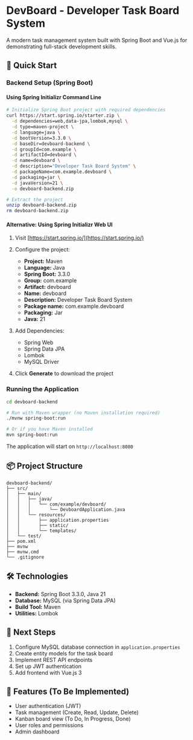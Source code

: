# DevBoard - Developer Task Board System

A modern task management system built with Spring Boot and Vue.js for demonstrating full-stack development skills.

## 🚀 Quick Start

### Backend Setup (Spring Boot)

#### Using Spring Initializr Command Line

```bash
# Initialize Spring Boot project with required dependencies
curl https://start.spring.io/starter.zip \
  -d dependencies=web,data-jpa,lombok,mysql \
  -d type=maven-project \
  -d language=java \
  -d bootVersion=3.3.0 \
  -d baseDir=devboard-backend \
  -d groupId=com.example \
  -d artifactId=devboard \
  -d name=devboard \
  -d description="Developer Task Board System" \
  -d packageName=com.example.devboard \
  -d packaging=jar \
  -d javaVersion=21 \
  -o devboard-backend.zip

# Extract the project
unzip devboard-backend.zip
rm devboard-backend.zip
```

#### Alternative: Using Spring Initializr Web UI

1. Visit [https://start.spring.io/](https://start.spring.io/)
2. Configure the project:
   - **Project:** Maven
   - **Language:** Java
   - **Spring Boot:** 3.3.0
   - **Group:** com.example
   - **Artifact:** devboard
   - **Name:** devboard
   - **Description:** Developer Task Board System
   - **Package name:** com.example.devboard
   - **Packaging:** Jar
   - **Java:** 21

3. Add Dependencies:
   - Spring Web
   - Spring Data JPA
   - Lombok
   - MySQL Driver

4. Click **Generate** to download the project

### Running the Application

```bash
cd devboard-backend

# Run with Maven wrapper (no Maven installation required)
./mvnw spring-boot:run

# Or if you have Maven installed
mvn spring-boot:run
```

The application will start on `http://localhost:8080`

## 📦 Project Structure

```
devboard-backend/
├── src/
│   ├── main/
│   │   ├── java/
│   │   │   └── com/example/devboard/
│   │   │       └── DevboardApplication.java
│   │   └── resources/
│   │       ├── application.properties
│   │       ├── static/
│   │       └── templates/
│   └── test/
├── pom.xml
├── mvnw
├── mvnw.cmd
└── .gitignore
```

## 🛠️ Technologies

- **Backend:** Spring Boot 3.3.0, Java 21
- **Database:** MySQL (via Spring Data JPA)
- **Build Tool:** Maven
- **Utilities:** Lombok

## 📝 Next Steps

1. Configure MySQL database connection in `application.properties`
2. Create entity models for the task board
3. Implement REST API endpoints
4. Set up JWT authentication
5. Add frontend with Vue.js 3

## 🎯 Features (To Be Implemented)

- User authentication (JWT)
- Task management (Create, Read, Update, Delete)
- Kanban board view (To Do, In Progress, Done)
- User roles and permissions
- Admin dashboard